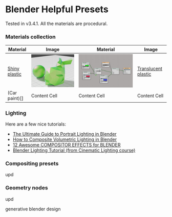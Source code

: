 # Blender Helpful Presets

Tested in v3.4.1. All the materials are procedural.

### Materials collection

| Material  | Image | Material  | Image |
| ------------- | ------------- | ------------- | ------------- |
| [Shiny plastic](https://www.youtube.com/watch?v=vJZsTG2bUF4&ab_channel=blenderian)  | <img src="materials/default.png"/> | <img src="materials/nodes.png"/> | [Translucent plastic](https://www.youtube.com/watch?v=vJZsTG2bUF4&ab_channel=blenderian)  | <img src="materials/default.png"/>  | <img src="materials/nodes.png"/> |
| (Car paint)[]  | Content Cell  | Content Cell  | Content Cell  | Content Cell  |



### Lighting

Here are a few nice tutorials:

- [The Ultimate Guide to Portrait Lighting in Blender](https://www.youtube.com/watch?v=kKXTU1EImF4&ab_channel=FlippedNormals)
- [How to Composite Volumetric Lighting in Blender](https://www.youtube.com/watch?v=yLtjJ_bMNew&ab_channel=blenderisms)
- [12 Awesome COMPOSITOR EFFECTS for BLENDER](https://www.youtube.com/watch?v=8x2qfWNHedM&ab_channel=TheCGEssentials)
- [Blender Lighting Tutorial (from Cinematic Lighting course)](https://www.youtube.com/watch?v=1lsuB-teZ0E&ab_channel=GlebAlexandrov)


### Compositing presets

upd

### Geometry nodes

upd

generative blender design

